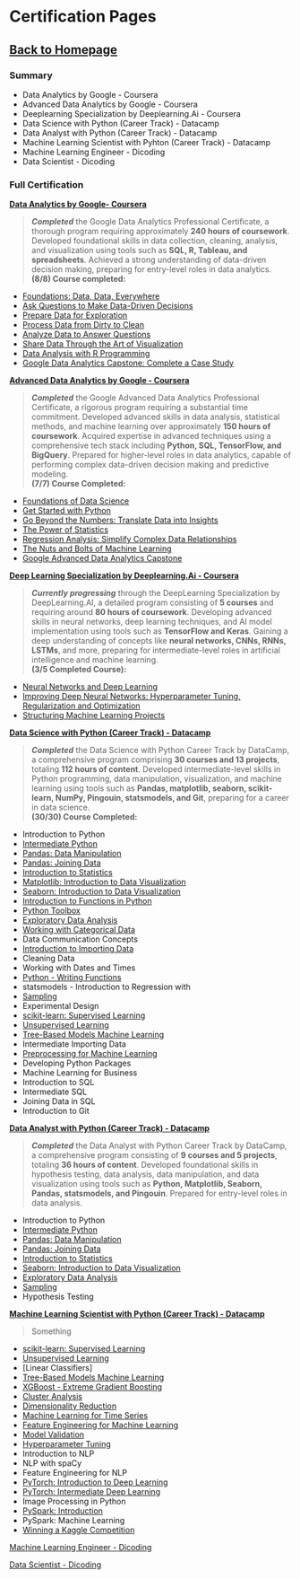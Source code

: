 
# Certification Pages

## **[Back to Homepage](evanhanifw.github.io)**

### Summary

- Data Analytics by Google - Coursera
- Advanced Data Analytics by Google - Coursera
- Deeplearning Specialization by Deeplearning.Ai - Coursera
- Data Science with Python (Career Track) - Datacamp
- Data Analyst with Python (Career Track) - Datacamp
- Machine Learning Scientist with Pyhton (Career Track) - Datacamp
- Machine Learning Engineer - Dicoding
- Data Scientist - Dicoding

### Full Certification

**[Data Analytics by Google- Coursera](https://www.coursera.org/account/accomplishments/professional-cert/C8FRK8GEKAA8)**    
> ***Completed*** the Google Data Analytics Professional Certificate, a thorough program requiring approximately **240 hours of coursework**. Developed foundational skills in data collection, cleaning, analysis, and visualization using tools such as **SQL, R, Tableau, and spreadsheets**. Achieved a strong understanding of data-driven decision making, preparing for entry-level roles in data analytics.     
**(8/8) Course completed:**         
- [Foundations: Data, Data, Everywhere](https://www.coursera.org/account/accomplishments/certificate/4XXUL533VS7R)
- [Ask Questions to Make Data-Driven Decisions](https://www.coursera.org/account/accomplishments/certificate/4XXUL533VS7R)
- [Prepare Data for Exploration](https://www.coursera.org/account/accomplishments/certificate/X8KU7K7QXZ9L)
- [Process Data from Dirty to Clean](https://www.coursera.org/account/accomplishments/certificate/CVR3WFVNTM9V)
- [Analyze Data to Answer Questions](https://www.coursera.org/account/accomplishments/certificate/PX4NVMSQ9TVB)
- [Share Data Through the Art of Visualization](https://www.coursera.org/account/accomplishments/certificate/WVMHZGVVCUEY)
- [Data Analysis with R Programming](https://www.coursera.org/account/accomplishments/certificate/SWBFPSUHCSHX)
- [Google Data Analytics Capstone: Complete a Case Study](https://www.coursera.org/account/accomplishments/certificate/RTYUQHVGFRGE)

**[Advanced Data Analytics by Google - Coursera](https://www.coursera.org/account/accomplishments/professional-cert/TZ2M5A7L4QPX)**     
> ***Completed*** the Google Advanced Data Analytics Professional Certificate, a rigorous program requiring a substantial time commitment. Developed advanced skills in data analysis, statistical methods, and machine learning over approximately **150 hours of coursework**. Acquired expertise in advanced techniques using a comprehensive tech stack including **Python, SQL, TensorFlow, and BigQuery**. Prepared for higher-level roles in data analytics, capable of performing complex data-driven decision making and predictive modeling.     
**(7/7) Course Completed:**
- [Foundations of Data Science](https://www.coursera.org/account/accomplishments/certificate/L6A63QZ6NUDX)
- [Get Started with Python](https://www.coursera.org/account/accomplishments/certificate/6MKWC6MDYJMT)
- [Go Beyond the Numbers: Translate Data into Insights](https://www.coursera.org/account/accomplishments/certificate/3VYBWXRHPP7E)
- [The Power of Statistics](https://www.coursera.org/account/accomplishments/certificate/T2C6ZG5489XC)
- [Regression Analysis: Simplify Complex Data Relationships](https://www.coursera.org/account/accomplishments/certificate/Q83Y9FMWTL5Y)
- [The Nuts and Bolts of Machine Learning](https://www.coursera.org/account/accomplishments/certificate/Z3HDRFVMCH4L)
- [Google Advanced Data Analytics Capstone](https://www.coursera.org/account/accomplishments/certificate/GQAG3KLGNYGS)


**[Deep Learning Specialization by Deeplearning.Ai - Coursera](https://www.coursera.org/specializations/deep-learning?courseAccomplishmentCurrentPage=1)**    
> ***Currently progressing*** through the DeepLearning Specialization by DeepLearning.AI, a detailed program consisting of **5 courses** and requiring around **80 hours of coursework**. Developing advanced skills in neural networks, deep learning techniques, and AI model implementation using tools such as **TensorFlow and Keras**. Gaining a deep understanding of concepts like **neural networks, CNNs, RNNs, LSTMs**, and more, preparing for intermediate-level roles in artificial intelligence and machine learning.     
**(3/5 Completed Course):**
- [Neural Networks and Deep Learning](https://www.coursera.org/account/accomplishments/verify/ELMJLW7QLHZA)
- [Improving Deep Neural Networks: Hyperparameter Tuning, Regularization and Optimization](https://www.coursera.org/account/accomplishments/verify/HRAVAJ8TWN6W)
- [Structuring Machine Learning Projects](https://www.coursera.org/account/accomplishments/records/SQH97UWT9JB4)

**[Data Science with Python (Career Track) - Datacamp](https://app.datacamp.com/learn/career-tracks/data-scientist-in-python)**      
> ***Completed*** the Data Science with Python Career Track by DataCamp, a comprehensive program comprising **30 courses and 13 projects**, totaling **112 hours of content**. Developed intermediate-level skills in Python programming, data manipulation, visualization, and machine learning using tools such as **Pandas, matplotlib, seaborn, scikit-learn, NumPy, Pingouin, statsmodels, and Git**, preparing for a career in data science.      
**(30/30) Course Completed:**
- Introduction to Python
- [Intermediate Python](https://www.datacamp.com/completed/statement-of-accomplishment/course/674ecbe50a0234fdcbe391e43b86194dc10578d1)
- [Pandas: Data Manipulation](https://www.datacamp.com/completed/statement-of-accomplishment/course/b5a41c9e68617521b150e2f8516a1cb238cf465e)
- [Pandas: Joining Data](https://www.datacamp.com/completed/statement-of-accomplishment/course/94a115dfccd0f20926bc560a09346dac5eb2c648)
- [Introduction to Statistics](https://www.datacamp.com/completed/statement-of-accomplishment/course/3b8f415284a90c63c2d935a1f8014787acaf6ada)
- [Matplotlib: Introduction to Data Visualization](https://www.datacamp.com/completed/statement-of-accomplishment/course/7b17bbea532e6ed9ac823dab13116f399581fbca)
- [Seaborn: Introduction to Data Visualization](https://www.datacamp.com/completed/statement-of-accomplishment/course/71b1080f62e255b3aa453ba8c5fb756b763879dc)
- [Introduction to Functions in Python](https://www.datacamp.com/completed/statement-of-accomplishment/course/4a1d40e147250e12680dedd563b731f3f7486ec1)
- [Python Toolbox](https://www.datacamp.com/completed/statement-of-accomplishment/course/d635b167e1fe3ef2b1239497a19fcad09c77359d)
- [Exploratory Data Analysis](https://www.datacamp.com/completed/statement-of-accomplishment/course/57624579c2fd6dafdd5e7810a3bae7aeaea00aee)
- [Working with Categorical Data](https://www.datacamp.com/completed/statement-of-accomplishment/course/e37ee77845994d56418fb124e164b0059136072c)
- Data Communication Concepts
- [Introduction to Importing Data](https://www.datacamp.com/completed/statement-of-accomplishment/course/de3d861b9c2d1315bd4998e6534612519bc81785)
- Cleaning Data
- Working with Dates and Times
- [Python - Writing Functions](https://www.datacamp.com/completed/statement-of-accomplishment/course/80c8864aa34fca1f6b58c3be1c4319fd5385232a)
- statsmodels - Introduction to Regression with
- [Sampling](https://www.datacamp.com/completed/statement-of-accomplishment/course/d6f542c333298c884d5b2dafa9268eaaa00bd389)
- Experimental Design
- [scikit-learn: Supervised Learning](https://www.datacamp.com/completed/statement-of-accomplishment/course/8c0202c7ba065b4cf461d7babd52c789141637e4)
- [Unsupervised Learning](https://www.datacamp.com/completed/statement-of-accomplishment/course/9023ed9716f3898af9bb26a3e3c81a62c54678c5)
- [Tree-Based Models Machine Learning](https://www.datacamp.com/completed/statement-of-accomplishment/course/748b5002519627f08bdb1f5776acdd371c92c4a6)
- Intermediate Importing Data
- [Preprocessing for Machine Learning](https://www.datacamp.com/completed/statement-of-accomplishment/course/713ef26cae2dda8f4126e4098c40927ea106624a)
- Developing Python Packages
- Machine Learning for Business
- Introduction to SQL
- Intermediate SQL
- Joining Data in SQL
- Introduction to Git

**[Data Analyst with Python (Career Track) - Datacamp]()**
> ***Completed*** the Data Analyst with Python Career Track by DataCamp, a comprehensive program consisting of **9 courses and 5 projects**, totaling **36 hours of content**. Developed foundational skills in hypothesis testing, data analysis, data manipulation, and data visualization using tools such as **Python, Matplotlib, Seaborn, Pandas, statsmodels, and Pingouin**. Prepared for entry-level roles in data analysis.
- Introduction to Python
- [Intermediate Python](https://www.datacamp.com/completed/statement-of-accomplishment/course/674ecbe50a0234fdcbe391e43b86194dc10578d1)
- [Pandas: Data Manipulation](https://www.datacamp.com/completed/statement-of-accomplishment/course/b5a41c9e68617521b150e2f8516a1cb238cf465e)
- [Pandas: Joining Data](https://www.datacamp.com/completed/statement-of-accomplishment/course/94a115dfccd0f20926bc560a09346dac5eb2c648)
- [Introduction to Statistics](https://www.datacamp.com/completed/statement-of-accomplishment/course/3b8f415284a90c63c2d935a1f8014787acaf6ada)
- [Seaborn: Introduction to Data Visualization](https://www.datacamp.com/completed/statement-of-accomplishment/course/71b1080f62e255b3aa453ba8c5fb756b763879dc)
- [Exploratory Data Analysis](https://www.datacamp.com/completed/statement-of-accomplishment/course/57624579c2fd6dafdd5e7810a3bae7aeaea00aee)
- [Sampling](https://www.datacamp.com/completed/statement-of-accomplishment/course/d6f542c333298c884d5b2dafa9268eaaa00bd389)
- Hypothesis Testing

**[Machine Learning Scientist with Python (Career Track) - Datacamp]()**
> Something
- [scikit-learn: Supervised Learning](https://www.datacamp.com/completed/statement-of-accomplishment/course/8c0202c7ba065b4cf461d7babd52c789141637e4)
- [Unsupervised Learning](https://www.datacamp.com/completed/statement-of-accomplishment/course/9023ed9716f3898af9bb26a3e3c81a62c54678c5)
- [Linear Classifiers]
- [Tree-Based Models Machine Learning](https://www.datacamp.com/completed/statement-of-accomplishment/course/748b5002519627f08bdb1f5776acdd371c92c4a6)
- [XGBoost - Extreme Gradient Boosting](https://www.datacamp.com/completed/statement-of-accomplishment/course/d700ccc10f3a5249cc0c3d7a7f492ddc2922eec2)
- [Cluster Analysis](https://www.datacamp.com/completed/statement-of-accomplishment/course/04c210d65436d7f52d094539d1841513650dd454)
- [Dimensionality Reduction](https://www.datacamp.com/completed/statement-of-accomplishment/course/0c7a06671203fd894019e7875eb12fb0d225dc26)
- [Machine Learning for Time Series](https://www.datacamp.com/completed/statement-of-accomplishment/course/01c2524dec3e95434858acd6dae5b0543a231207)
- [Feature Engineering for Machine Learning](https://www.datacamp.com/completed/statement-of-accomplishment/course/fd9dd734b8a3ed3caf66ecb8ecb91a91f8612257)
- [Model Validation](https://www.datacamp.com/completed/statement-of-accomplishment/course/7d15057828bad8656e9915d1432f851fdb7339f4)
- [Hyperparameter Tuning](https://www.datacamp.com/completed/statement-of-accomplishment/course/508692fe9849af1d5673ce3aa7185d9745758e35)
- Introduction to NLP
- NLP with spaCy
- Feature Engineering for NLP
- [PyTorch: Introduction to Deep Learning](https://www.datacamp.com/completed/statement-of-accomplishment/course/39da3f6f973c499ccaebf66e46f6f53be266de59)
- [PyTorch: Intermediate Deep Learning](https://www.datacamp.com/completed/statement-of-accomplishment/course/18c3ebcd2f4020e6c1903691c7f6ac3fbd53b53f)
- Image Processing in Python
- [PySpark: Introduction](https://www.datacamp.com/completed/statement-of-accomplishment/course/b24a857aef8eafc025ebd1bca8b3deb3df28629f)
- PySpark: Machine Learning
- [Winning a Kaggle Competition](https://www.datacamp.com/completed/statement-of-accomplishment/course/f98b6ae7e954f25d118b4f629da487016cfcd884)

[Machine Learning Engineer - Dicoding]()  

[Data Scientist - Dicoding]()
